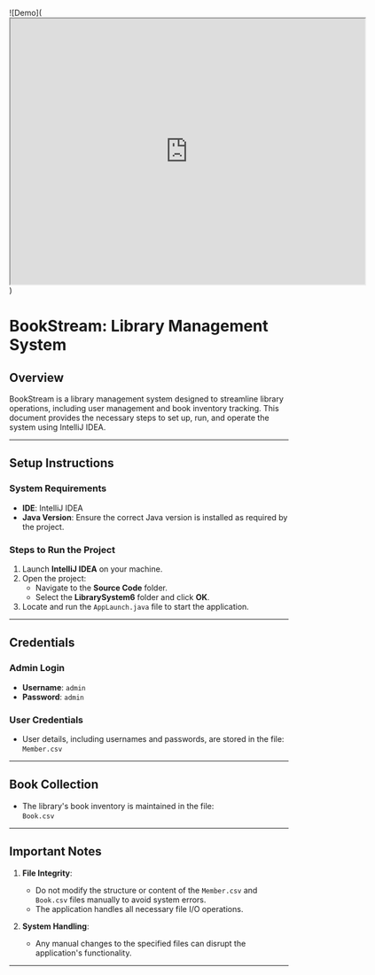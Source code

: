 ![Demo](<iframe src="https://drive.google.com/file/d/1bMSKYqWgHTryQFqYiUGnnrBnJQY5qc4m/preview" width="640" height="480" allow="autoplay"></iframe>)

# BookStream: Library Management System

## Overview
BookStream is a library management system designed to streamline library operations, including user management and book inventory tracking. This document provides the necessary steps to set up, run, and operate the system using IntelliJ IDEA.

---

## Setup Instructions

### System Requirements
- **IDE**: IntelliJ IDEA
- **Java Version**: Ensure the correct Java version is installed as required by the project.

### Steps to Run the Project
1. Launch **IntelliJ IDEA** on your machine.
2. Open the project:
   - Navigate to the **Source Code** folder.
   - Select the **LibrarySystem6** folder and click **OK**.
3. Locate and run the `AppLaunch.java` file to start the application.

---

## Credentials

### Admin Login
- **Username**: `admin`  
- **Password**: `admin`

### User Credentials
- User details, including usernames and passwords, are stored in the file:  
  `Member.csv`

---

## Book Collection
- The library's book inventory is maintained in the file:  
  `Book.csv`

---

## Important Notes
1. **File Integrity**:
   - Do not modify the structure or content of the `Member.csv` and `Book.csv` files manually to avoid system errors.
   - The application handles all necessary file I/O operations.  

2. **System Handling**:
   - Any manual changes to the specified files can disrupt the application's functionality.

---
